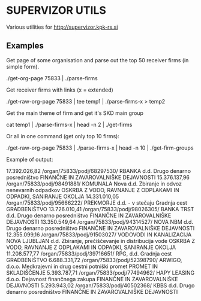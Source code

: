 SUPERVIZOR UTILS
================

Various utilities for http://supervizor.kpk-rs.si

Examples
--------

Get page of some organisation and parse out the top 50 receiver firms (in simple form).

  ./get-org-page 75833 | ./parse-firms


Get receiver firms with links (x = extended)

  ./get-raw-org-page 75833 | tee temp1 | ./parse-firms-x > temp2

Get the main theme of firm and get it's SKD main group

  cat temp1 | ./parse-firms-x | head -n 2 | ./get-firms

Or all in one command (get only top 10 firms):

  ./get-raw-org-page 75833 | ./parse-firms-x | head -n 10 | ./get-firm-groups

Example of output:

  17.392.026,82	     /organ/75833/podj/68297530/    RBANKA d.d.	Drugo denarno posredništvo	FINANČNE IN ZAVAROVALNIŠKE DEJAVNOSTI
  15.376.137,96	     /organ/75833/podj/98491881/    KOMUNALA Nova d.d. Zbiranje in odvoz nenevarnih odpadkov	   OSKRBA Z VODO, RAVNANJE Z ODPLAKAMI IN ODPADKI, SANIRANJE OKOLJA
  14.331.010,05	     /organ/75833/podj/95666222/    PREKMORJE d.d. - v stečaju Gradnja cest	GRADBENIŠTVO
  13.726.010,41	     /organ/75833/podj/98026305/    BANKA TRST d.d.  Drugo denarno posredništvo	FINANČNE IN ZAVAROVALNIŠKE DEJAVNOSTI
  13.350.549,64	     /organ/75833/podj/94314527/    NOVA NBM d.d.     Drugo denarno posredništvo	FINANČNE IN ZAVAROVALNIŠKE DEJAVNOSTI
  12.355.099,16	     /organ/75833/podj/91503027/    VODOVODI IN KANALIZACIJA NOVA LJUBLJAN d.d.		Zbiranje, prečiščevanje in distribucija vode OSKRBA Z VODO, RAVNANJE Z ODPLAKAMI IN ODPADKI, SANIRANJE OKOLJA
  11.208.577,77	     /organ/75833/podj/39716651/    RPG, d.d.	Gradnja cest GRADBENIŠTVO
  6.688.331,72	     /organ/75833/podj/52398790/    ARWIGO, d.o.o.	Medkrajevni in drug cestni potniški promet	PROMET IN SKLADIŠČENJE
  5.393.787,71	     /organ/75833/podj/77494962/    HAPY LEASING d.o.o.	Dejavnost finančnega zakupa	    FINANČNE IN ZAVAROVALNIŠKE DEJAVNOSTI
  5.293.943,02	     /organ/75833/podj/40502368/    KBBS d.d.	 Drugo denarno posredništvo  FINANČNE IN ZAVAROVALNIŠKE DEJAVNOSTI

